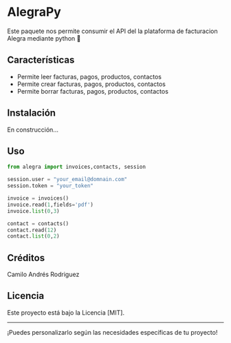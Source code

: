 # AlegraPy

Este paquete nos permite consumir el API del la plataforma de facturacion Alegra mediante python 🐍

## Características

- Permite leer facturas, pagos, productos, contactos
- Permite crear facturas, pagos, productos, contactos
- Permite borrar facturas, pagos, productos, contactos

## Instalación

En construcción...

## Uso

```py
from alegra import invoices,contacts, session

session.user = "your_email@domnain.com"
session.token = "your_token"

invoice = invoices()
invoice.read(1,fields='pdf')
invoice.list(0,3)

contact = contacts()
contact.read(12)
contact.list(0,2)
```

## Créditos

Camilo Andrés Rodriguez

## Licencia

Este proyecto está bajo la Licencia [MIT].

---

¡Puedes personalizarlo según las necesidades específicas de tu proyecto!

